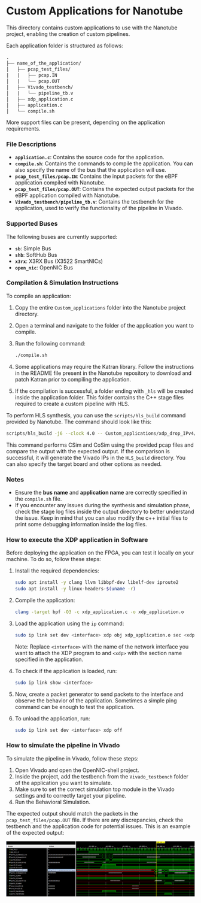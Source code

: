 # Custom Applications for Nanotube

This directory contains custom applications to use with the Nanotube project, enabling the creation of custom pipelines.

Each application folder is structured as follows:

```
.
├── name_of_the_application/
│   ├── pcap_test_files/
|   |   ├── pcap.IN
│   |   └── pcap.OUT
│   ├── Vivado_testbench/
│   |   └── pipeline_tb.v
│   ├── xdp_application.c
│   ├── application.c
│   └── compile.sh
```

More support files can be present, depending on the application requirements.

### File Descriptions

- **`application.c`**: Contains the source code for the application.
- **`compile.sh`**: Contains the commands to compile the application. You can also specify the name of the bus that the application will use.
- **`pcap_test_files/pcap.IN`**: Contains the input packets for the eBPF application compiled with Nanotube.
- **`pcap_test_files/pcap.OUT`**: Contains the expected output packets for the eBPF application compiled with Nanotube.
- **`Vivado_testbench/pipeline_tb.v`**: Contains the testbench for the application, used to verify the functionality of the pipeline in Vivado.

### Supported Buses

The following buses are currently supported:

- **`sb`**: Simple Bus
- **`shb`**: SoftHub Bus
- **`x3rx`**: X3RX Bus (X3522 SmartNICs)
- **`open_nic`**: OpenNIC Bus

### Compilation & Simulation Instructions

To compile an application:

1. Copy the entire `Custom_applications` folder into the Nanotube project directory.
2. Open a terminal and navigate to the folder of the application you want to compile.
3. Run the following command:

   ```bash
   ./compile.sh
   ```

4. Some applications may require the Katran library. Follow the instructions in the README file present in the Nanotube repository to download and patch Katran prior to compiling the application.
5. If the compilation is successful, a folder ending with `_hls` will be created inside the application folder. This folder contains the C++ stage files required to create a custom pipeline with HLS.

To perform HLS synthesis, you can use the `scripts/hls_build` command provided by Nanotube. The command should look like this:

```bash
scripts/hls_build -j6 --clock 4.0 -- Custom_applications/xdp_drop_IPv4/xdp_drop_IPv4.ebpf2nt.mem2req.lower.inline.platform.ntattr.optreq.converge.pipeline.link_taps.inline_opt.hls/  HLS_build/xdp_drop_IPv4/ --pcap-in /Custom_applications/xdp_drop_IPv4/pcap_test_files/test_xdp_drop_IPv4.pcap.IN --pcap-exp Custom_applications/xdp_drop_IPv4/pcap_test_files/test_xdp_drop_IPv4.pcap.OUT
```

This command performs CSim and CoSim using the provided pcap files and compare the output with the expected output. If the comparison is successful, it will generate the Vivado IPs in the `HLS_build` directory. You can also specify the target board and other options as needed.

### Notes

- Ensure the **bus name** and **application name** are correctly specified in the `compile.sh` file.
- If you encounter any issues during the synthesis and simulation phase, check the stage log files inside the output directory to better understand the issue. Keep in mind that you can also modify the c++ initial files to print some debugging information inside the log files.

### How to execute the XDP application in Software

Before deploying the application on the FPGA, you can test it locally on your machine. To do so, follow these steps:

1. Install the required dependencies:

   ```bash
   sudo apt install -y clang llvm libbpf-dev libelf-dev iproute2
   sudo apt install -y linux-headers-$(uname -r)
   ```

2. Compile the application:

   ```bash
   clang -target bpf -O3 -c xdp_application.c -o xdp_application.o
   ```

3. Load the application using the `ip` command:

   ```bash
   sudo ip link set dev <interface> xdp obj xdp_application.o sec <xdp>
   ```

   Note: Replace `<interface>` with the name of the network interface you want to attach the XDP program to and `<xdp>` with the section name specified in the application.

4. To check if the application is loaded, run:

   ```bash
   sudo ip link show <interface>
   ```

5. Now, create a packet generator to send packets to the interface and observe the behavior of the application. Sometimes a simple ping command can be enough to test the application.

6. To unload the application, run:

   ```bash
   sudo ip link set dev <interface> xdp off
   ```

### How to simulate the pipeline in Vivado

To simulate the pipeline in Vivado, follow these steps:

1. Open Vivado and open the OpenNIC-shell project.
2. Inside the project, add the testbench from the `Vivado_testbench` folder of the application you want to simulate.
3. Make sure to set the correct simulation top module in the Vivado settings and to correctly target your pipeline.
4. Run the Behavioral Simulation.

The expected output should match the packets in the `pcap_test_files/pcap.OUT` file. If there are any discrepancies, check the testbench and the application code for potential issues. This is an example of the expected output:

![Behavioral Simulation](../docs/Working_testbench.png)
